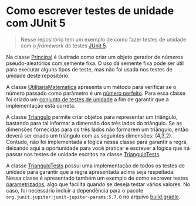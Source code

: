 # Como escrever testes de unidade com JUnit 5

> Nesse repositório tem um exemplo de como fazer testes de unidade com o *framework* de testes [JUnit 5](https://junit.org/junit5/docs/current/user-guide/).

Na classe [Principal](src/main/java/poo/Principal.java) é ilustrado como criar um objeto gerador de números pseudo-aleatórios com semente fixa. O uso da semente fixa pode ser útil para executar alguns tipos de teste, mas não foi usada nos testes de unidade deste repositório.

A classe [UtilitariaMatematica](src/main/java/poo/util/UtilitariaMatematica.java) apresenta um método para verificar se o número passado como parâmetro é um [número perfeito](https://pt.wikipedia.org/wiki/N%C3%BAmero_perfeito). Para essa classe foi criado um [conjunto de testes de unidade](src/test/java/poo/UtilitariaMatematicaTests.java) a fim de garantir que a implementação está correta. 

A classe [Triangulo](src/main/java/poo/formas/Triangulo.java) permite criar objetos para representar um triângulo, bastando para tal informar a dimensão dos três lados do triângulo. Se as dimensões fornecidas para os três lados não formarem um triângulo, então deverá ser criado um triângulo com as seguintes dimensões: (4,3,2). Contudo, não foi implementada a lógica nessa classe para garantir a regra, deixando aqui a oportunidade para você praticar e escrever a lógica que irá passar nos testes de unidade escritos na classe [TrianguloTests](src/test/java/poo/TrianguloTests.java).  


A classe [TrianguloTests](src/test/java/poo/TrianguloTests.java) possui uma implementação de todos os testes de unidade para garantir que a regra apresentada acima seja respeitada. Nessa classe é apresentado também um exemplo de como escrever testes [parametrizados](https://junit.org/junit5/docs/current/user-guide/#writing-tests-parameterized-tests-sources), algo que facilita quando se deseja testar vários valores. No caso, foi necessário incluir a dependência para o pacote `org.junit.jupiter:junit-jupiter-params:5.7.0` no arquivo [build.gradle](build.gradle).